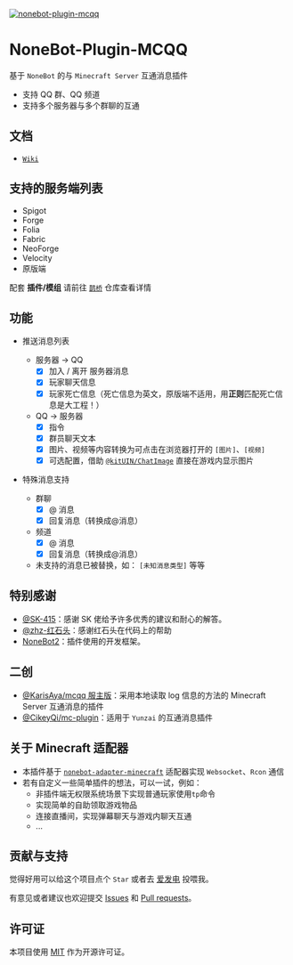 [![nonebot-plugin-mcqq](https://socialify.git.ci/17TheWord/nonebot-plugin-mcqq/image?description=1&forks=1&issues=1&language=1&logo=https%3A%2F%2Fraw.githubusercontent.com%2F17TheWord%2Fnonebot-adapter-minecraft%2Fmain%2Fassets%2Flogo.png&name=1&owner=1&pulls=1&stargazers=1&theme=Auto)](https://github.com/17TheWord/nonebot-plugin-mcqq)

# NoneBot-Plugin-MCQQ

基于 `NoneBot` 的与 `Minecraft Server` 互通消息插件

- 支持 QQ 群、QQ 频道
- 支持多个服务器与多个群聊的互通

## 文档

- [`Wiki`](https://github.com/17TheWord/nonebot-plugin-mcqq/wiki)

## 支持的服务端列表

- Spigot
- Forge
- Folia
- Fabric
- NeoForge
- Velocity
- 原版端

配套 **插件/模组** 请前往 [`鹊桥`](https://github.com/17TheWord/QueQiao) 仓库查看详情

## 功能  

- 推送消息列表

  - 服务器 -> QQ
    - [x] 加入 / 离开 服务器消息
    - [x] 玩家聊天信息
    - [x] 玩家死亡信息（死亡信息为英文，原版端不适用，用**正则**匹配死亡信息是大工程！）
  - QQ -> 服务器
    - [x] 指令
    - [x] 群员聊天文本
    - [x] 图片、视频等内容转换为可点击在浏览器打开的 `[图片]`、`[视频]`
    - [x] 可选配置，借助 [`@kitUIN/ChatImage`](https://github.com/kitUIN/ChatImage) 直接在游戏内显示图片

- 特殊消息支持
  - 群聊
    - [x] @ 消息
    - [x] 回复消息（转换成@消息）
  - 频道
    - [x] @ 消息
    - [x] 回复消息（转换成@消息）
  - 未支持的消息已被替换，如： `[未知消息类型]` 等等

## 特别感谢

- [@SK-415](https://github.com/SK-415)：感谢 SK 佬给予许多优秀的建议和耐心的解答。
- [@zhz-红石头](https://github.com/zhzhongshi)：感谢红石头在代码上的帮助
- [NoneBot2](https://github.com/nonebot/nonebot2)：插件使用的开发框架。

## 二创

- [@KarisAya/mcqq 服主版](https://github.com/KarisAya/nonebot_plugin_mcqq_server)：采用本地读取 log 信息的方法的 Minecraft Server 互通消息的插件
- [@CikeyQi/mc-plugin](https://github.com/CikeyQi/mc-plugin)：适用于 `Yunzai` 的互通消息插件

## 关于 Minecraft 适配器

- 本插件基于 [`nonebot-adapter-minecraft`](https://github.com/17TheWord/nonebot-adapter-minecraft) 适配器实现 `Websocket`、`Rcon` 通信
- 若有自定义一些简单插件的想法，可以一试，例如：
  - 非插件端无权限系统场景下实现普通玩家使用`tp`命令
  - 实现简单的自助领取游戏物品
  - 连接直播间，实现弹幕聊天与游戏内聊天互通
  - ...

## 贡献与支持

觉得好用可以给这个项目点个 `Star` 或者去 [爱发电](https://afdian.com/a/17TheWord) 投喂我。

有意见或者建议也欢迎提交 [Issues](https://github.com/17TheWord/nonebot-plugin-mcqq/issues)
和 [Pull requests](https://github.com/17TheWord/nonebot-plugin-mcqq/pulls)。

## 许可证

本项目使用 [MIT](./LICENSE) 作为开源许可证。
